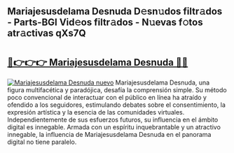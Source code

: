 ## Mariajesusdelama Desnuda D𝚎sn𝚞dos filtr𝚊dos - Parts-BGI Vid𝚎os filtr𝚊dos - N𝚞evas f𝚘tos atr𝚊ctivas qXs7Q

# <h2><a href="http://mb7zwae.tromn.icu/?c=Mariajesusdelama+Desnuda">🔗👉👉👉 Mariajesusdelama Desnuda 🔗🔗</a></h2>

[![Mariajesusdelama Desnuda nuevo](https://i.imgur.com/pEAQMta.gif)](http://mb7zwae.tromn.icu/?c=Mariajesusdelama+Desnuda)
Mariajesusdelama Desnuda, una figura multifacética y paradójica, desafía la comprensión simple. Su método poco convencional de interactuar con el público en línea ha atraído y ofendido a los seguidores, estimulando debates sobre el consentimiento, la expresión artística y la esencia de las comunidades virtuales. Independientemente de sus esfuerzos futuros, su influencia en el ámbito digital es innegable. Armada con un espíritu inquebrantable y un atractivo innegable, la influencia de Mariajesusdelama Desnuda en el panorama digital no tiene paralelo.
